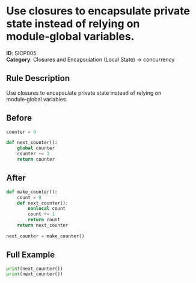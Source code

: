 # Use closures to encapsulate private state instead of relying on module‑global variables.

**ID**: SICP005  
**Category**: Closures and Encapsulation (Local State) → concurrency

## Rule Description
Use closures to encapsulate private state instead of relying on module‑global variables.

## Before
```python
counter = 0

def next_counter():
    global counter
    counter += 1
    return counter
```

## After  
```python
def make_counter():
    count = 0
    def next_counter():
        nonlocal count
        count += 1
        return count
    return next_counter

next_counter = make_counter()
```

## Full Example
```python
print(next_counter())
print(next_counter())
```
